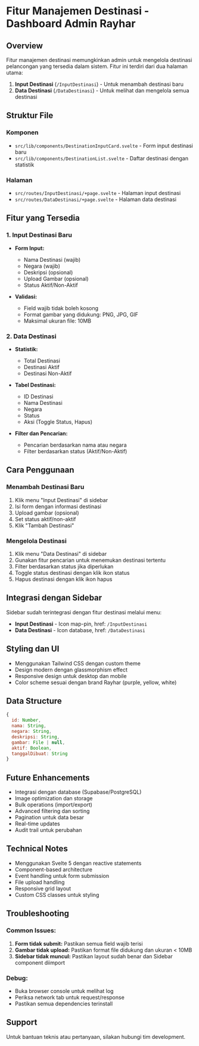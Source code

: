 # Fitur Manajemen Destinasi - Dashboard Admin Rayhar

## Overview
Fitur manajemen destinasi memungkinkan admin untuk mengelola destinasi pelancongan yang tersedia dalam sistem. Fitur ini terdiri dari dua halaman utama:

1. **Input Destinasi** (`/InputDestinasi`) - Untuk menambah destinasi baru
2. **Data Destinasi** (`/DataDestinasi`) - Untuk melihat dan mengelola semua destinasi

## Struktur File

### Komponen
- `src/lib/components/DestinationInputCard.svelte` - Form input destinasi baru
- `src/lib/components/DestinationList.svelte` - Daftar destinasi dengan statistik

### Halaman
- `src/routes/InputDestinasi/+page.svelte` - Halaman input destinasi
- `src/routes/DataDestinasi/+page.svelte` - Halaman data destinasi

## Fitur yang Tersedia

### 1. Input Destinasi Baru
- **Form Input:**
  - Nama Destinasi (wajib)
  - Negara (wajib)
  - Deskripsi (opsional)
  - Upload Gambar (opsional)
  - Status Aktif/Non-Aktif

- **Validasi:**
  - Field wajib tidak boleh kosong
  - Format gambar yang didukung: PNG, JPG, GIF
  - Maksimal ukuran file: 10MB

### 2. Data Destinasi
- **Statistik:**
  - Total Destinasi
  - Destinasi Aktif
  - Destinasi Non-Aktif

- **Tabel Destinasi:**
  - ID Destinasi
  - Nama Destinasi
  - Negara
  - Status
  - Aksi (Toggle Status, Hapus)

- **Filter dan Pencarian:**
  - Pencarian berdasarkan nama atau negara
  - Filter berdasarkan status (Aktif/Non-Aktif)

## Cara Penggunaan

### Menambah Destinasi Baru
1. Klik menu "Input Destinasi" di sidebar
2. Isi form dengan informasi destinasi
3. Upload gambar (opsional)
4. Set status aktif/non-aktif
5. Klik "Tambah Destinasi"

### Mengelola Destinasi
1. Klik menu "Data Destinasi" di sidebar
2. Gunakan fitur pencarian untuk menemukan destinasi tertentu
3. Filter berdasarkan status jika diperlukan
4. Toggle status destinasi dengan klik ikon status
5. Hapus destinasi dengan klik ikon hapus

## Integrasi dengan Sidebar

Sidebar sudah terintegrasi dengan fitur destinasi melalui menu:
- **Input Destinasi** - Icon map-pin, href: `/InputDestinasi`
- **Data Destinasi** - Icon database, href: `/DataDestinasi`

## Styling dan UI

- Menggunakan Tailwind CSS dengan custom theme
- Design modern dengan glassmorphism effect
- Responsive design untuk desktop dan mobile
- Color scheme sesuai dengan brand Rayhar (purple, yellow, white)

## Data Structure

```javascript
{
  id: Number,
  nama: String,
  negara: String,
  deskripsi: String,
  gambar: File | null,
  aktif: Boolean,
  tanggalDibuat: String
}
```

## Future Enhancements

- Integrasi dengan database (Supabase/PostgreSQL)
- Image optimization dan storage
- Bulk operations (import/export)
- Advanced filtering dan sorting
- Pagination untuk data besar
- Real-time updates
- Audit trail untuk perubahan

## Technical Notes

- Menggunakan Svelte 5 dengan reactive statements
- Component-based architecture
- Event handling untuk form submission
- File upload handling
- Responsive grid layout
- Custom CSS classes untuk styling

## Troubleshooting

### Common Issues:
1. **Form tidak submit:** Pastikan semua field wajib terisi
2. **Gambar tidak upload:** Pastikan format file didukung dan ukuran < 10MB
3. **Sidebar tidak muncul:** Pastikan layout sudah benar dan Sidebar component diimport

### Debug:
- Buka browser console untuk melihat log
- Periksa network tab untuk request/response
- Pastikan semua dependencies terinstall

## Support

Untuk bantuan teknis atau pertanyaan, silakan hubungi tim development.
